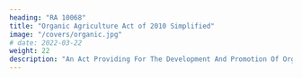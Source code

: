 ```yaml
---
heading: "RA 10068"
title: "Organic Agriculture Act of 2010 Simplified"
image: "/covers/organic.jpg"
# date: 2022-03-22
weight: 22
description: "An Act Providing For The Development And Promotion Of Organic Agriculture In The Philippines And For Other Purposes"
---
```


